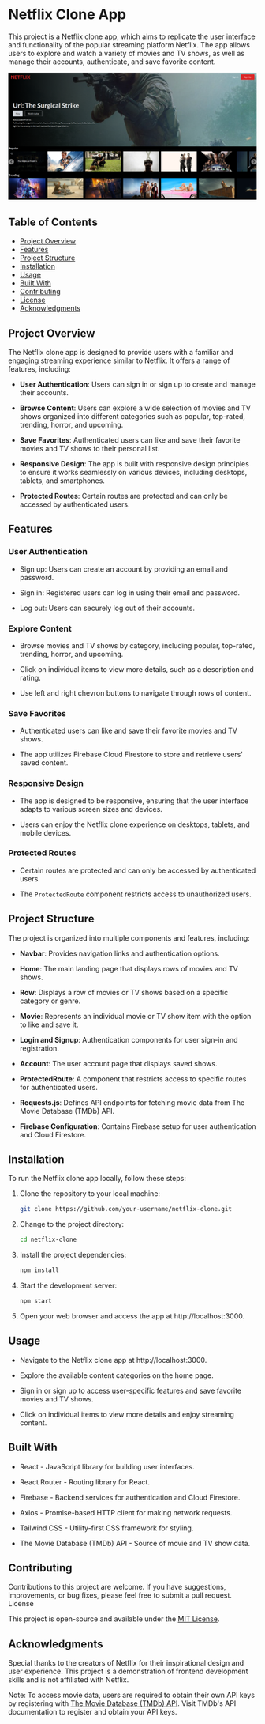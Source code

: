 # Netflix Clone App

This project is a Netflix clone app, which aims to replicate the user interface and functionality of the popular streaming platform Netflix. The app allows users to explore and watch a variety of movies and TV shows, as well as manage their accounts, authenticate, and save favorite content.

![Netflix Clone App Screenshot](https://github.com/Felix-Okeyo/netflix-clone/blob/123b3eab7b3792d9174af40ba60547fe4342be37/netflix-screenshot.png)

## Table of Contents

- [Project Overview](#project-overview)
- [Features](#features)
- [Project Structure](#project-structure)
- [Installation](#installation)
- [Usage](#usage)
- [Built With](#built-with)
- [Contributing](#contributing)
- [License](#license)
- [Acknowledgments](#acknowledgments)

## Project Overview

The Netflix clone app is designed to provide users with a familiar and engaging streaming experience similar to Netflix. It offers a range of features, including:

- **User Authentication**: Users can sign in or sign up to create and manage their accounts.

- **Browse Content**: Users can explore a wide selection of movies and TV shows organized into different categories such as popular, top-rated, trending, horror, and upcoming.

- **Save Favorites**: Authenticated users can like and save their favorite movies and TV shows to their personal list.

- **Responsive Design**: The app is built with responsive design principles to ensure it works seamlessly on various devices, including desktops, tablets, and smartphones.

- **Protected Routes**: Certain routes are protected and can only be accessed by authenticated users.

## Features

### User Authentication

- Sign up: Users can create an account by providing an email and password.

- Sign in: Registered users can log in using their email and password.

- Log out: Users can securely log out of their accounts.

### Explore Content

- Browse movies and TV shows by category, including popular, top-rated, trending, horror, and upcoming.

- Click on individual items to view more details, such as a description and rating.

- Use left and right chevron buttons to navigate through rows of content.

### Save Favorites

- Authenticated users can like and save their favorite movies and TV shows.

- The app utilizes Firebase Cloud Firestore to store and retrieve users' saved content.

### Responsive Design

- The app is designed to be responsive, ensuring that the user interface adapts to various screen sizes and devices.

- Users can enjoy the Netflix clone experience on desktops, tablets, and mobile devices.

### Protected Routes

- Certain routes are protected and can only be accessed by authenticated users.

- The `ProtectedRoute` component restricts access to unauthorized users.

## Project Structure

The project is organized into multiple components and features, including:

- **Navbar**: Provides navigation links and authentication options.

- **Home**: The main landing page that displays rows of movies and TV shows.

- **Row**: Displays a row of movies or TV shows based on a specific category or genre.

- **Movie**: Represents an individual movie or TV show item with the option to like and save it.

- **Login and Signup**: Authentication components for user sign-in and registration.

- **Account**: The user account page that displays saved shows.

- **ProtectedRoute**: A component that restricts access to specific routes for authenticated users.

- **Requests.js**: Defines API endpoints for fetching movie data from The Movie Database (TMDb) API.

- **Firebase Configuration**: Contains Firebase setup for user authentication and Cloud Firestore.

## Installation

To run the Netflix clone app locally, follow these steps:

1. Clone the repository to your local machine:

   ```bash
   git clone https://github.com/your-username/netflix-clone.git

2. Change to the project directory:

    ```bash
   cd netflix-clone

3. Install the project dependencies:

   ```bash
   npm install

4. Start the development server:

   ```bash
   npm start

5. Open your web browser and access the app at http://localhost:3000.

## Usage

   - Navigate to the Netflix clone app at http://localhost:3000.

   - Explore the available content categories on the home page.

   - Sign in or sign up to access user-specific features and save favorite movies and TV shows.

   - Click on individual items to view more details and enjoy streaming content.

## Built With

   - React - JavaScript library for building user interfaces.

   - React Router - Routing library for React.

   - Firebase - Backend services for authentication and Cloud Firestore.

   - Axios - Promise-based HTTP client for making network requests.

   - Tailwind CSS - Utility-first CSS framework for styling.

   - The Movie Database (TMDb) API - Source of movie and TV show data.

## Contributing

Contributions to this project are welcome. If you have suggestions, improvements, or bug fixes, please feel free to submit a pull request.
License

This project is open-source and available under the [MIT License](https://github.com/git/git-scm.com/blob/main/MIT-LICENSE.txt).

## Acknowledgments

Special thanks to the creators of Netflix for their inspirational design and user experience. This project is a demonstration of frontend development skills and is not affiliated with Netflix.

Note: To access movie data, users are required to obtain their own API keys by registering with [The Movie Database (TMDb) API](https://developer.themoviedb.org/docs). Visit TMDb's API documentation  to register and obtain your API keys.

